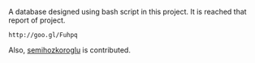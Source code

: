 A database designed using bash script in this project.
It is reached that report of project.

	http://goo.gl/Fuhpq  
	
Also, [semihozkoroglu](https://github.com/semihozkoroglu) is contributed.

